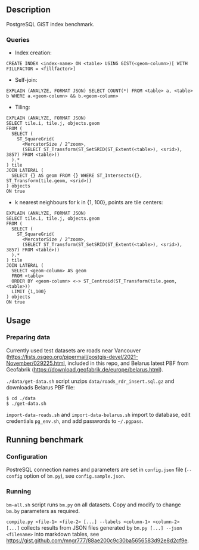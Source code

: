 ## Description
PostgreSQL GiST index benchmark.

### Queries
* Index creation:
```
CREATE INDEX <index-name> ON <table> USING GIST(<geom-column>)[ WITH FILLFACTOR = <fillfactor>]
```
* Self-join:
```
EXPLAIN (ANALYZE, FORMAT JSON) SELECT COUNT(*) FROM <table> a, <table> b WHERE a.<geom-column> && b.<geom-column>
```
* Tiling:
```
EXPLAIN (ANALYZE, FORMAT JSON)
SELECT tile.i, tile.j, objects.geom
FROM (
  SELECT (
    ST_SquareGrid(
      <MercatorSize / 2^zoom>,
      (SELECT ST_Transform(ST_SetSRID(ST_Extent(<table>), <srid>), 3857) FROM <table>))
  ).*
) tile
JOIN LATERAL (
  SELECT {} AS geom FROM {} WHERE ST_Intersects({}, ST_Transform(tile.geom, <srid>))
) objects
ON true
```
* k nearest neighbours for k in {1, 100}, points are tile centers:
```
EXPLAIN (ANALYZE, FORMAT JSON)
SELECT tile.i, tile.j, objects.geom
FROM (
  SELECT (
    ST_SquareGrid(
      <MercatorSize / 2^zoom>,
      (SELECT ST_Transform(ST_SetSRID(ST_Extent(<table>), <srid>), 3857) FROM <table>))
  ).*
) tile
JOIN LATERAL (
  SELECT <geom-column> AS geom
  FROM <table>
  ORDER BY <geom-column> <-> ST_Centroid(ST_Transform(tile.geom, <table>))
  LIMIT {1,100}
) objects
ON true
```

## Usage
### Preparing data
Currently used test datasets are roads near Vancouver (https://lists.osgeo.org/pipermail/postgis-devel/2021-November/029225.html, included in this repo,
and Belarus latest PBF from Geofabrik (https://download.geofabrik.de/europe/belarus.html).

`./data/get-data.sh` script unzips `data/roads_rdr_insert.sql.gz` and downloads Belarus PBF file:
```
$ cd ./data
$ ./get-data.sh
```

`import-data-roads.sh` and `import-data-belarus.sh` import to database, edit credentials `pg_env.sh`, and add passwords to `~/.pgpass`.

## Running benchmark
### Configuration
PostreSQL connection names and parameters are set in `config.json` file (`--config` option of `bm.py`), see `config.sample.json`.

### Running
`bm-all.sh` script runs `bm.py` on all datasets. Copy and modify to change `bm.by` parameters as required.

`compile.py <file-1> <file-2> [...] --labels <column-1> <column-2> [...]` collects results from JSON files generated by `bm.py [...] --json <filename>` into markdown tables, see https://gist.github.com/mngr777/88ae200c9c30ba5656583d92e8d2cf9e.

